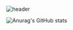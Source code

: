 ![header](https://capsule-render.vercel.app/api?type=rounded&color=FFD1DC&height=150&section=header&text=Soohee&fontSize=80)





![Anurag's GitHub stats](https://github-readme-stats.vercel.app/api?username=erika0915&show_icons=true&theme=github-readme-stats)

<!--
**erika0915/erika0915** is a ✨ _special_ ✨ repository because its `README.md` (this file) appears on your GitHub profile.

Here are some ideas to get you started:

- 🔭 I’m currently working on ...
- 🌱 I’m currently learning ...
- 👯 I’m looking to collaborate on ...
- 🤔 I’m looking for help with ...
- 💬 Ask me about ...
- 📫 How to reach me: ...
- 😄 Pronouns: ...
- ⚡ Fun fact: ...
-->

